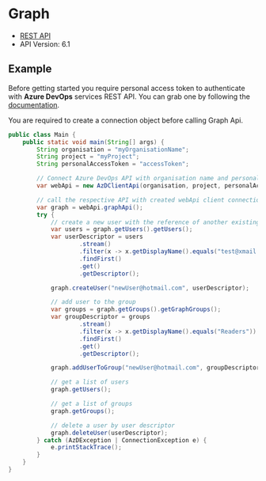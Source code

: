 # Graph

- [REST API](https://docs.microsoft.com/en-us/rest/api/azure/devops/graph/?view=azure-devops-rest-6.1)
- API Version: 6.1

## Example

Before getting started you require personal access token to authenticate with **Azure DevOps** services REST API.
You can grab one by following the [documentation](https://docs.microsoft.com/en-us/azure/devops/organizations/accounts/use-personal-access-tokens-to-authenticate?WT.mc_id=docs-github-dbrown&view=azure-devops&tabs=preview-page).

You are required to create a connection object before calling Graph Api.

```java
public class Main {
    public static void main(String[] args) {
        String organisation = "myOrganisationName";
        String project = "myProject";
        String personalAccessToken = "accessToken";

        // Connect Azure DevOps API with organisation name and personal access token.
        var webApi = new AzDClientApi(organisation, project, personalAccessToken);

        // call the respective API with created webApi client connection object;
        var graph = webApi.graphApi();
        try {
            // create a new user with the reference of another existing user
            var users = graph.getUsers().getUsers();
            var userDescriptor = users
                    .stream()
                    .filter(x -> x.getDisplayName().equals("test@xmail.com"))
                    .findFirst()
                    .get()
                    .getDescriptor();

            graph.createUser("newUser@hotmail.com", userDescriptor);

            // add user to the group
            var groups = graph.getGroups().getGraphGroups();
            var groupDescriptor = groups
                    .stream()
                    .filter(x -> x.getDisplayName().equals("Readers"))
                    .findFirst()
                    .get()
                    .getDescriptor();

            graph.addUserToGroup("newUser@hotmail.com", groupDescriptor);

            // get a list of users
            graph.getUsers();

            // get a list of groups
            graph.getGroups();

            // delete a user by user descriptor
            graph.deleteUser(userDescriptor);
        } catch (AzDException | ConnectionException e) {
            e.printStackTrace();
        }
    }
}
```